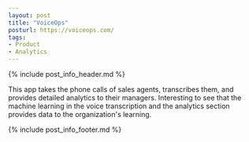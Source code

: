 ```yaml
---
layout: post
title: "VoiceOps"
posturl: https://voiceops.com/
tags:
- Product
- Analytics
---
```


{% include post_info_header.md %}

This app takes the phone calls of sales agents, transcribes them, and provides detailed analytics to their managers. Interesting to see that the machine learning in the voice transcription and the analytics section provides data to the organization's learning.

<!--more-->
{% include post_info_footer.md %}
